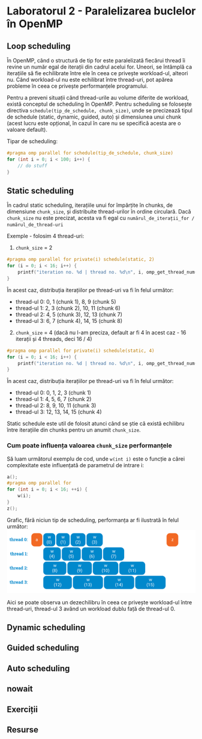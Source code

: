 # Laboratorul 2 - Paralelizarea buclelor în OpenMP
## Loop scheduling
În OpenMP, când o structură de tip for este paralelizată fiecărui thread îi revine un număr egal de iterații din cadrul acelui for. Uneori, se întâmplă ca iterațiile să fie echilibrate între ele în ceea ce privește workload-ul, alteori nu. Când workload-ul nu este echilibrat între thread-uri, pot apărea probleme în ceea ce privește performanțele programului.

Pentru a preveni situații când thread-urile au volume diferite de workload, există conceptul de scheduling în OpenMP. Pentru scheduling se folosește directiva `schedule(tip_de_schedule, chunk_size)`, unde se precizează tipul de schedule (static, dynamic, guided, auto) și dimensiunea unui chunk (acest lucru este opțional, în cazul în care nu se specifică acesta are o valoare default).

Tipar de scheduling:
```c
#pragma omp parallel for schedule(tip_de_schedule, chunk_size)
for (int i = 0; i < 100; i++) {
    // do stuff
}
```
## Static scheduling
În cadrul static scheduling, iterațiile unui for împărțite în chunks, de dimensiune `chunk_size`, și distribuite thread-urilor în ordine circulară. Dacă `chunk_size` nu este precizat, acesta va fi egal cu `numărul_de_iterații_for / numărul_de_thread-uri`

Exemple - folosim 4 thread-uri:

1) `chunk_size` = 2
```c
#pragma omp parallel for private(i) schedule(static, 2)
for (i = 0; i < 16; i++) {
    printf("iteration no. %d | thread no. %d\n", i, omp_get_thread_num());
}
```
În acest caz, distribuția iterațiilor pe thread-uri va fi în felul următor:
- thread-ul 0: 0, 1 (chunk 1), 8, 9 (chunk 5)
- thread-ul 1: 2, 3 (chunk 2), 10, 11 (chunk 6)
- thread-ul 2: 4, 5 (chunk 3), 12, 13 (chunk 7)
- thread-ul 3: 6, 7 (chunk 4), 14, 15 (chunk 8)

2) `chunk_size` = 4 (dacă nu l-am preciza, default ar fi 4 în acest caz - 16 iterații și 4 threads, deci 16 / 4)
```c
#pragma omp parallel for private(i) schedule(static, 4)
for (i = 0; i < 16; i++) {
    printf("iteration no. %d | thread no. %d\n", i, omp_get_thread_num());
}
```
În acest caz, distribuția iterațiilor pe thread-uri va fi în felul următor:
- thread-ul 0: 0, 1, 2, 3 (chunk 1)
- thread-ul 1: 4, 5, 6, 7 (chunk 2)
- thread-ul 2: 8, 9, 10, 11 (chunk 3)
- thread-ul 3: 12, 13, 14, 15 (chunk 4)

Static schedule este util de folosit atunci când se știe că există echilibru între iterațiile din chunks pentru un anumit `chunk_size`.

### Cum poate influența valoarea `chunk_size` performanțele

Să luam următorul exemplu de cod, unde `w(int i)` este o funcție a cărei complexitate este influențată de parametrul de intrare i:
```c
a();
#pragma omp parallel for
for (int i = 0; i < 16; ++i) {
    w(i);
}
z();
```

Grafic, fără niciun tip de scheduling, performanța ar fi ilustrată în felul următor:
![no_schedule](../media/lab2/parallel_for_uneven.png)

Aici se poate observa un dezechilibru în ceea ce privește workload-ul între thread-uri, thread-ul 3 având un workload dublu față de thread-ul 0.
## Dynamic scheduling
## Guided scheduling
## Auto scheduling
## nowait
## Exerciții
## Resurse